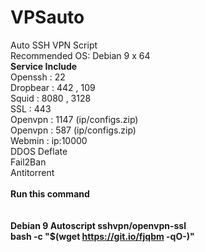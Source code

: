 # VPSauto
Auto SSH VPN Script<br>
Recommended OS: Debian 9 x 64<br>
<b>Service Include</b><br>
Openssh : 22<br>
Dropbear : 442 , 109<br>
Squid : 8080 , 3128<br>
SSL : 443<br>
Openvpn : 1147 (ip/configs.zip)<br>
Openvpn : 587 (ip/configs.zip)<br>
Webmin : ip:10000<br>
DDOS Deflate<br>
Fail2Ban<br>
Antitorrent<br><br>
<b>Run this command</b><br><br>
<br>
<b>Debian 9 Autoscript sshvpn/openvpn-ssl</b><br>
<b>bash -c "$(wget https://git.io/fjqbm -qO-)"</b>
